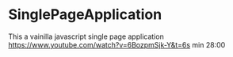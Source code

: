 # SinglePageApplication
This a vainilla javascript single page application
https://www.youtube.com/watch?v=6BozpmSjk-Y&t=6s
min 28:00
